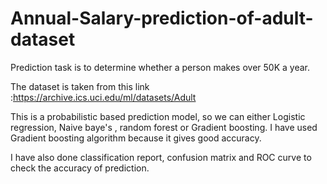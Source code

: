 # Annual-Salary-prediction-of-adult-dataset

Prediction task is to determine whether a person makes over 50K a year.

The dataset is taken from this link :https://archive.ics.uci.edu/ml/datasets/Adult

This is a probabilistic based prediction model, so we can either Logistic regression, Naive baye's , random forest or Gradient boosting. I have used Gradient boosting algorithm because it  gives good accuracy.

I have also done classification report, confusion matrix and ROC curve to check the accuracy of prediction.
